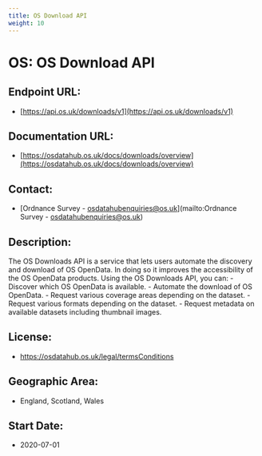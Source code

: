 ```yaml
---
title: OS Download API
weight: 10
---
```


# OS: OS Download API

## Endpoint URL:
 - [https://api.os.uk/downloads/v1](https://api.os.uk/downloads/v1)

## Documentation URL:
 - [https://osdatahub.os.uk/docs/downloads/overview](https://osdatahub.os.uk/docs/downloads/overview)

## Contact:
 - [Ordnance Survey - <osdatahubenquiries@os.uk>](mailto:Ordnance Survey - <osdatahubenquiries@os.uk>)

## Description:
The OS Downloads API is a service that lets users automate the discovery and download of OS OpenData. In doing so it improves the accessibility of the OS OpenData products. Using the OS Downloads API, you can: - Discover which OS OpenData is available. - Automate the download of OS OpenData. - Request various coverage areas depending on the dataset. - Request various formats depending on the dataset. - Request metadata on available datasets including thumbnail images.

## License:
 - https://osdatahub.os.uk/legal/termsConditions

## Geographic Area:
 - England, Scotland, Wales

## Start Date:
 - 2020-07-01

